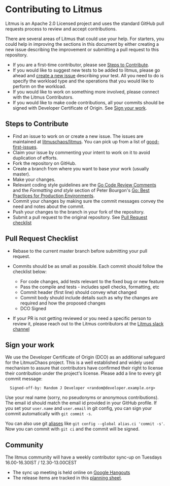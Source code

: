 # Contributing to Litmus

Litmus is an Apache 2.0 Licensed project and uses the standard GitHub pull requests process to review and accept contributions.

There are several areas of Litmus that could use your help. For starters, you could help in improving the sections in this document by either creating a new issue describing the improvement or submitting a pull request to this repository. 

* If you are a first-time contributor, please see [Steps to Contribute](#steps-to-contribute).
* If you would like to suggest new tests to be added to litmus, please go ahead and [create a new issue](https://github.com/litmuschaos/litmus/issues/new) describing your test. All you need to do is specify the workload type and the operations that you would like to perform on the workload.
* If you would like to work on something more involved, please connect with the Litmus Contributors. 
* If you would like to make code contributions, all your commits should be signed with Developer Certificate of Origin. See [Sign your work](#sign-your-work). 

## Steps to Contribute

* Find an issue to work on or create a new issue. The issues are maintained at [litmuschaos/litmus](https://github.com/litmuschaos/litmus/issues). You can pick up from a list of [good-first-issues](https://github.com/litmuschaos/litmus/labels/good%20first%20issue).
* Claim your issue by commenting your intent to work on it to avoid duplication of efforts. 
* Fork the repository on GitHub.
* Create a branch from where you want to base your work (usually master).
* Make your changes.
* Relevant coding style guidelines are the [Go Code Review Comments](https://code.google.com/p/go-wiki/wiki/CodeReviewComments) and the _Formatting and style_ section of Peter Bourgon's [Go: Best Practices for Production Environments](http://peter.bourgon.org/go-in-production/#formatting-and-style).
* Commit your changes by making sure the commit messages convey the need and notes about the commit.
* Push your changes to the branch in your fork of the repository.
* Submit a pull request to the original repository. See [Pull Request checklist](#pull-request-checklist)


## Pull Request Checklist
* Rebase to the current master branch before submitting your pull request.
* Commits should be as small as possible. Each commit should follow the checklist below:

  - For code changes, add tests relevant to the fixed bug or new feature
  - Pass the compile and tests - includes spell checks, formatting, etc
  - Commit header (first line) should convey what changed
  - Commit body should include details such as why the changes are required and how the proposed changes
  - DCO Signed 
  
* If your PR is not getting reviewed or you need a specific person to review it, please reach out to the Litmus contributors at the [Litmus slack channel](https://app.slack.com/client/T09NY5SBT/CNXNB0ZTN)

## Sign your work

We use the Developer Certificate of Origin (DCO) as an additional safeguard for the LitmusChaos project. This is a well established and widely used mechanism to assure that contributors have confirmed their right to license their contribution under the project's license. Please add a line to every git commit message:

```
  Signed-off-by: Random J Developer <random@developer.example.org>
```

Use your real name (sorry, no pseudonyms or anonymous contributions). The email id should match the email id provided in your GitHub profile. 
If you set your `user.name` and `user.email` in git config, you can sign your commit automatically with `git commit -s`. 

You can also use git [aliases](https://git-scm.com/book/tr/v2/Git-Basics-Git-Aliases) like `git config --global alias.ci 'commit -s'`. Now you can commit with `git ci` and the commit will be signed.

## Community

The litmus community will have a weekly contributor sync-up on Tuesdays 16.00-16.30IST / 12.30-13.00CEST 
- The sync up meeting is held online on [Google Hangouts](https://meet.google.com/uvt-ozaw-bvp)
- The release items are tracked in this [planning sheet](https://docs.google.com/spreadsheets/d/15svGB99bDcSTkwAYttH1QzP5WJSb-dFKbPzl-9WqmXM). 
